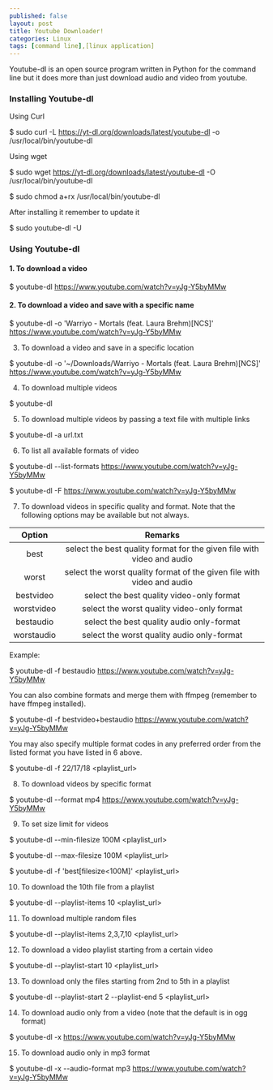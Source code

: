 ```yaml
---
published: false
layout: post
title: Youtube Downloader!
categories: Linux
tags: [command line],[linux application]
---
```


Youtube-dl is an open source program written in Python for the command line but it does more than just download audio and video from youtube.

### Installing Youtube-dl

Using Curl

$ sudo curl -L https://yt-dl.org/downloads/latest/youtube-dl -o /usr/local/bin/youtube-dl

Using wget

$ sudo wget https://yt-dl.org/downloads/latest/youtube-dl -O /usr/local/bin/youtube-dl

$ sudo chmod a+rx /usr/local/bin/youtube-dl

After installing it remember to update it

$ sudo youtube-dl -U

### Using Youtube-dl

#### 1. To download a video

$ youtube-dl https://www.youtube.com/watch?v=yJg-Y5byMMw

#### 2. To download a video and save with a specific name

$ youtube-dl -o 'Warriyo - Mortals (feat. Laura Brehm)[NCS]' https://www.youtube.com/watch?v=yJg-Y5byMMw

3. To download a video and save in a specific location

$ youtube-dl -o '~/Downloads/Warriyo - Mortals (feat. Laura Brehm)[NCS]' https://www.youtube.com/watch?v=yJg-Y5byMMw

4. To download multiple videos

$ youtube-dl <url1> <url2>
  
5. To download multiple videos by passing a text file with multiple links

$ youtube-dl -a url.txt

6. To list all available formats of video

$ youtube-dl --list-formats https://www.youtube.com/watch?v=yJg-Y5byMMw

$ youtube-dl -F https://www.youtube.com/watch?v=yJg-Y5byMMw

7. To download videos in specific quality and format. Note that the following options may be available but not always.

|Option|Remarks|
|:---:|:---:|
|best|select the best quality format for the given file with video and audio|
|worst|select the worst quality format of the given file with video and audio|
|bestvideo|select the best quality video-only format|
|worstvideo|select the worst quality video-only format|
|bestaudio|select the best quality audio only-format|
|worstaudio|select the worst quality audio only-format|

Example:

$ youtube-dl -f bestaudio https://www.youtube.com/watch?v=yJg-Y5byMMw

You can also combine formats and merge them with ffmpeg (remember to have ffmpeg installed).

$ youtube-dl -f bestvideo+bestaudio https://www.youtube.com/watch?v=yJg-Y5byMMw

You may also specify multiple format codes in any preferred order from the listed format you have listed in 6 above.

$ youtube-dl -f 22/17/18 <playlist_url>

8. To download videos by specific format

$ youtube-dl --format mp4 https://www.youtube.com/watch?v=yJg-Y5byMMw

9. To set size limit for videos

$ youtube-dl --min-filesize 100M <playlist_url>

$ youtube-dl --max-filesize 100M <playlist_url>

$ youtube-dl -f 'best[filesize<100M]' <playlist_url>

10. To download the 10th file from a playlist

$ youtube-dl --playlist-items 10 <playlist_url>

11. To download multiple random files

$ youtube-dl --playlist-items 2,3,7,10 <playlist_url>

12. To download a video playlist starting from a certain video

$ youtube-dl --playlist-start 10 <playlist_url>

13. To download only the files starting from 2nd to 5th in a playlist

$ youtube-dl --playlist-start 2 --playlist-end 5 <playlist_url>

14. To download audio only from a video (note that the default is in ogg format)

$ youtube-dl -x https://www.youtube.com/watch?v=yJg-Y5byMMw

15. To download audio only in mp3 format

$ youtube-dl -x --audio-format mp3 https://www.youtube.com/watch?v=yJg-Y5byMMw
